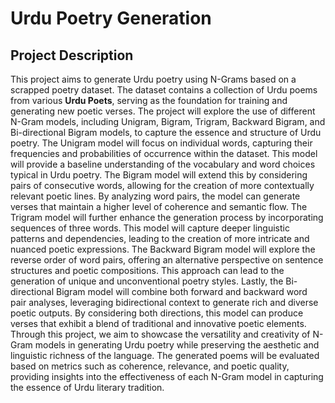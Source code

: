 # Urdu Poetry Generation 
## Project Description
This project aims to generate Urdu poetry using N-Grams based on a scrapped poetry dataset. The dataset contains a collection of Urdu poems from various **Urdu Poets**, serving as the foundation for training and generating new poetic verses. 
The project will explore the use of different N-Gram models, including Unigram, Bigram, Trigram, Backward Bigram, and Bi-directional Bigram models, to capture the essence and structure of Urdu poetry.
The Unigram model will focus on individual words, capturing their frequencies and probabilities of occurrence within the dataset. This model will provide a baseline understanding of the vocabulary and word choices typical in Urdu poetry.
The Bigram model will extend this by considering pairs of consecutive words, allowing for the creation of more contextually relevant poetic lines. By analyzing word pairs, the model can generate verses that maintain a higher level of coherence and semantic flow.
The Trigram model will further enhance the generation process by incorporating sequences of three words. This model will capture deeper linguistic patterns and dependencies, leading to the creation of more intricate and nuanced poetic expressions.
The Backward Bigram model will explore the reverse order of word pairs, offering an alternative perspective on sentence structures and poetic compositions. This approach can lead to the generation of unique and unconventional poetry styles.
Lastly, the Bi-directional Bigram model will combine both forward and backward word pair analyses, leveraging bidirectional context to generate rich and diverse poetic outputs. 
By considering both directions, this model can produce verses that exhibit a blend of traditional and innovative poetic elements.
Through this project, we aim to showcase the versatility and creativity of N-Gram models in generating Urdu poetry while preserving the aesthetic and linguistic richness of the language. 
The generated poems will be evaluated based on metrics such as coherence, relevance, and poetic quality, providing insights into the effectiveness of each N-Gram model in capturing the essence of Urdu literary tradition.
